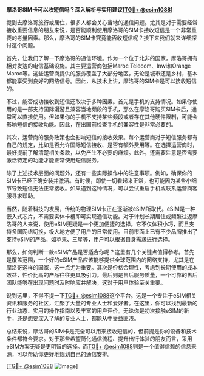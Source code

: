 **摩洛哥SIM卡可以收短信吗？深入解析与实用建议[[TG💪+ @esim1088](https://t.me/s/esim1088)]**

提到去摩洛哥旅行或居住，很多人都会关心当地的通信问题。尤其是对于需要经常接收重要信息的朋友来说，是否能顺利使用摩洛哥的SIM卡接收短信是一个非常重要的考量因素。那么，摩洛哥的SIM卡究竟能否收短信呢？接下来我们就来详细探讨这个问题。

首先，让我们了解一下摩洛哥的通信环境。作为一个位于北非的国家，摩洛哥拥有相对发达的电信基础设施。其主要运营商包括Maroc Telecom、Inwi和Orange Maroc等。这些运营商提供的服务覆盖了大部分地区，无论是城市还是乡村，基本都能享受到良好的网络信号。因此，从技术上讲，摩洛哥的SIM卡是可以接收短信的。

不过，能否成功接收到短信还取决于多种因素。首先是手机的支持情况。如果你使用的是一部支持国际漫游且兼容当地频段的手机，那么在摩洛哥购买SIM卡后，通常可以直接使用。但如果你的手机不支持某些频段或者存在其他硬件限制，可能会影响短信的接收功能。因此，在出国前检查手机的兼容性是非常必要的。

其次，运营商的服务政策也会影响短信的接收效果。每个运营商对于短信服务都有自己的规定，比如是否允许国际短信接收、是否有额外费用等。在选择运营商时，最好提前了解清楚相关条款，以免产生不必要的麻烦。此外，还需要注意是否需要激活特定的功能才能正常使用短信服务。

除了上述技术层面的问题外，还有一些实际操作中的注意事项。例如，确保你的SIM卡已经正确安装并激活。有时候，即使一切看起来正常，也可能因为某些小细节导致短信无法正常接收。如果遇到这种情况，可以尝试重启手机或联系运营商客服寻求帮助。

当然，随着科技的发展，传统的物理SIM卡正在逐渐被eSIM所取代。eSIM是一种嵌入式芯片，不需要实体卡槽即可实现通信功能。对于计划长期居住或频繁往返摩洛哥的人来说，使用eSIM无疑是一个更加便捷的选择。它不仅体积小巧，而且支持多国网络切换，极大地方便了用户的日常使用。目前市面上已有不少品牌推出了支持eSIM的产品，如苹果、三星等，用户可以根据自身需求进行选择。

那么，如何判断一款eSIM产品是否适合你呢？这里有几个关键点值得参考。首先是覆盖范围，一个好的eSIM产品应该能够提供全球范围内的网络支持，尤其是在摩洛哥这样的国家，这一点尤为重要。其次是价格合理性，考虑到长期使用的成本效益，性价比高的产品往往更具吸引力。最后则是售后服务质量，一个可靠的售后团队能够在出现问题时及时响应并解决，这对于用户体验至关重要。

说到这里，不得不提一下[TG💪+ @esim1088](https://t.me/s/esim1088)这个平台。这是一个专注于eSIM相关资讯和服务的社区，汇聚了大量的专业人士和爱好者。在这里，你可以找到最新的行业动态、实用的操作指南以及丰富的用户评价。无论你是初次接触eSIM的新手，还是想要深入了解的专业人士，都能从中受益匪浅。

总结来说，摩洛哥的SIM卡是完全可以用来接收短信的，但前提是你的设备和技术条件都符合要求。对于那些希望简化通信流程、提升出行体验的朋友而言，采用eSIM方案无疑是更明智的选择。而[TG💪+ @esim1088](https://t.me/s/esim1088)则是一个值得信赖的信息来源，可以帮助你更好地规划自己的通信安排。

[[TG💪+ @esim1088](https://t.me/s/esim1088) ![Image](https://i.postimg.cc/4NQfJmqS/Snipaste-2025-05-13-00-14-12.png)]